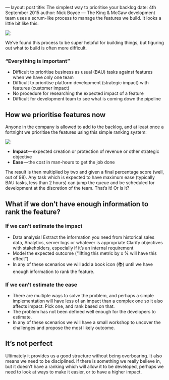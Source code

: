 —
layout: post
title: The simplest way to prioritise your backlog
date: 4th September 2015
author: Nick Boyce
—
The King & McGaw development team uses a scrum-like process to manage the features we build. It looks a little bit like this:

<img src=“https://cdn-images-1.medium.com/max/1046/1*VVv-xcYwVQ90r6xZ8vcS0Q.png”>

We’ve found this process to be super helpful for building things, but figuring out what to build is often more difficult.

### “Everything is important”

* Difficult to prioritise business as usual (BAU) tasks against features when we have only one team
* Difficult to prioritise platform development (strategic impact) with features (customer impact)
* No procedure for researching the expected impact of a feature
* Difficult for development team to see what is coming down the pipeline

## How we prioritise features now
Anyone in the company is allowed to add to the backlog, and at least once a fortnight we prioritise the features using this simple ranking system:

<img src=“https://cdn-images-1.medium.com/max/761/1*GM6floXz5cZdmW1YmaB4zA.png”>

* **Impact** — expected creation or protection of revenue or other strategic objective
* **Ease** — the cost in man-hours to get the job done

The result is then multiplied by two and given a final percentage score (well, out of 98). Any task which is expected to have maximum ease (typically BAU tasks, less than 2 hours) can jump the queue and be scheduled for development at the discretion of the team. That’s it! Or is it?

## What if we don’t have enough information to rank the feature?

### If we can’t estimate the impact

* Data analysis! Extract the information you need from historical sales data, Analytics, server logs or whatever is appropriate
Clarify objectives with stakeholders, especially if it’s an internal requirement
* Model the expected outcome (“lifting this metric by x % will have this effect”)
* In any of these scenarios we will add a book icon (📚) until we have enough information to rank the feature.

### If we can’t estimate the ease
* There are multiple ways to solve the problem, and perhaps a simple implementation will have less of an impact than a complex one so it also affects impact. Pick one, and rank based on that.
* The problem has not been defined well enough for the developers to estimate.
* In any of these scenarios we will have a small workshop to uncover the challenges and propose the most likely outcome.

## It’s not perfect
Ultimately it provides us a good structure without being overbearing. It also means we need to be disciplined. If there is something we really believe in, but it doesn’t have a ranking which will allow it to be developed, perhaps we need to look at ways to make it easier, or to have a higher impact.
